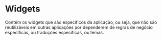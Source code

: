 # Widgets

Contém os widgets que são específicos da aplicação, ou seja, que não são reutilizáveis em outras
aplicações por dependerem de regras de negócio específicas, ou traduções específicas, ou temas.
